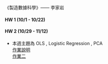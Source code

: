  《製造數據科學》—— 李家岩
 #### HW 1 (10/1 - 10/22)
 #### HW 2 (10/29 - 11/12)
 * 本週主題為 OLS , Logistic Regression , PCA  
 [作業說明](https://github.com/stephanie0324/2021_Fall_MDS/blob/main/HW2/MDS_Assignment2_2021.pdf)  
 [作業二]()
